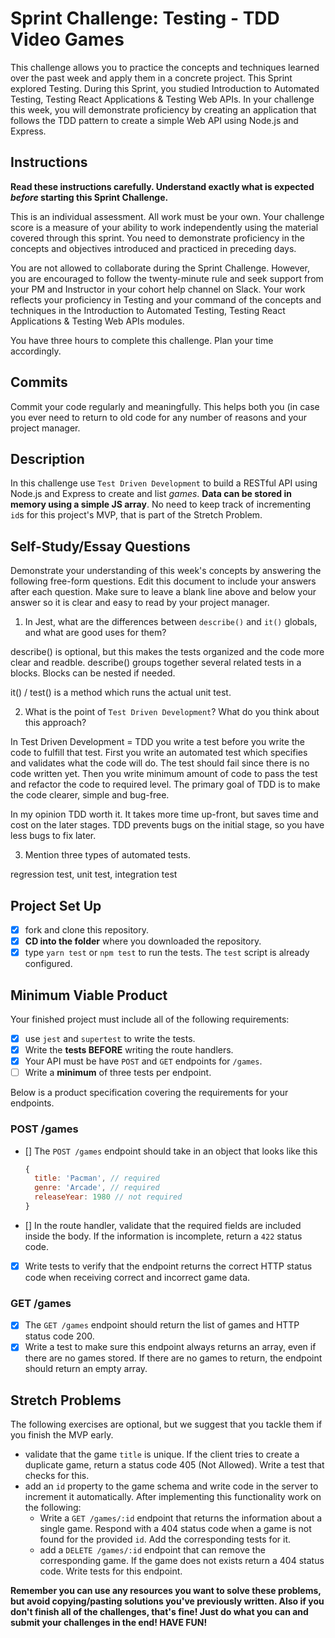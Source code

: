 # Sprint Challenge: Testing - TDD Video Games

This challenge allows you to practice the concepts and techniques learned over the past week and apply them in a concrete project. This Sprint explored Testing. During this Sprint, you studied Introduction to Automated Testing, Testing React Applications & Testing Web APIs. In your challenge this week, you will demonstrate proficiency by creating an application that follows the TDD pattern to create a simple Web API using Node.js and Express.

## Instructions

**Read these instructions carefully. Understand exactly what is expected _before_ starting this Sprint Challenge.**

This is an individual assessment. All work must be your own. Your challenge score is a measure of your ability to work independently using the material covered through this sprint. You need to demonstrate proficiency in the concepts and objectives introduced and practiced in preceding days.

You are not allowed to collaborate during the Sprint Challenge. However, you are encouraged to follow the twenty-minute rule and seek support from your PM and Instructor in your cohort help channel on Slack. Your work reflects your proficiency in Testing and your command of the concepts and techniques in the Introduction to Automated Testing, Testing React Applications & Testing Web APIs modules.

You have three hours to complete this challenge. Plan your time accordingly.

## Commits

Commit your code regularly and meaningfully. This helps both you (in case you ever need to return to old code for any number of reasons and your project manager.

## Description

In this challenge use `Test Driven Development` to build a RESTful API using Node.js and Express to create and list _games_. **Data can be stored in memory using a simple JS array**. No need to keep track of incrementing `id`s for this project's MVP, that is part of the Stretch Problem.

## Self-Study/Essay Questions

Demonstrate your understanding of this week's concepts by answering the following free-form questions. Edit this document to include your answers after each question. Make sure to leave a blank line above and below your answer so it is clear and easy to read by your project manager.

1. In Jest, what are the differences between `describe()` and `it()` globals, and what are good uses for them?

describe() is optional, but this makes the tests organized and the code more clear and readble.
describe() groups together several related tests in a blocks. Blocks can be nested if needed.

it() / test() is a method which runs the actual unit test.

2. What is the point of `Test Driven Development`? What do you think about this approach?

In Test Driven Development = TDD you write a test before you write the code to fulfill that test.
First you write an automated test which specifies and validates what the code will do. The test should fail since
there is no code written yet. Then you write minimum amount of code to pass the test and refactor the code
to required level. The primary goal of TDD is to make the code clearer, simple and bug-free.

In my opinion TDD worth it. It takes more time up-front, but saves time and cost on the later stages.
TDD prevents bugs on the initial stage, so you have less bugs to fix later.

3. Mention three types of automated tests.

regression test, unit test, integration test

## Project Set Up

- [X] fork and clone this repository.
- [X] **CD into the folder** where you downloaded the repository.
- [X] type `yarn test` or `npm test` to run the tests. The `test` script is already configured.

## Minimum Viable Product

Your finished project must include all of the following requirements:

- [X] use `jest` and `supertest` to write the tests.
- [X] Write the **tests BEFORE** writing the route handlers.
- [X] Your API must be have `POST` and `GET` endpoints for `/games`.
- [ ] Write a **minimum** of three tests per endpoint.

Below is a product specification covering the requirements for your endpoints.

### POST /games

- [] The `POST /games` endpoint should take in an object that looks like this

  ```js
  {
    title: 'Pacman', // required
    genre: 'Arcade', // required
    releaseYear: 1980 // not required
  }
  ```

- [] In the route handler, validate that the required fields are included inside the body. If the information is incomplete, return a `422` status code.
- [X] Write tests to verify that the endpoint returns the correct HTTP status code when receiving correct and incorrect game data.

### GET /games

- [X] The `GET /games` endpoint should return the list of games and HTTP status code 200.
- [X] Write a test to make sure this endpoint always returns an array, even if there are no games stored. If there are no games to return, the endpoint should return an empty array.

## Stretch Problems

The following exercises are optional, but we suggest that you tackle them if you finish the MVP early.

- validate that the game `title` is unique. If the client tries to create a duplicate game, return a status code 405 (Not Allowed). Write a test that checks for this.
- add an `id` property to the game schema and write code in the server to increment it automatically. After implementing this functionality work on the following:
  - Write a `GET /games/:id` endpoint that returns the information about a single game. Respond with a 404 status code when a game is not found for the provided `id`. Add the corresponding tests for it.
  - add a `DELETE /games/:id` endpoint that can remove the corresponding game. If the game does not exists return a 404 status code. Write tests for this endpoint.

**Remember you can use any resources you want to solve these problems, but avoid copying/pasting solutions you've previously written. Also if you don't finish all of the challenges, that's fine! Just do what you can and submit your challenges in the end! HAVE FUN!**
